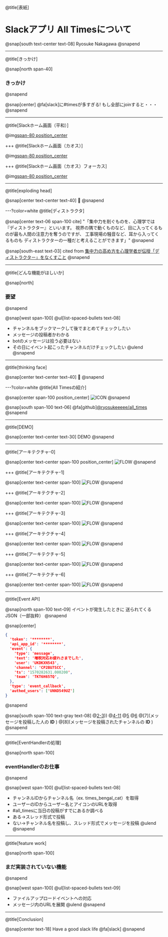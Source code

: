 @title[表紙]
# Slackアプリ All Timesについて

@snap[south text-center text-08]
Ryosuke Nakagawa
@snapend

---
@title[きっかけ]

@snap[north span-40]
### きっかけ
@snapend

@snap[center]
@fa[slack]に#timesが多すぎる!
もし全部にjoinすると・・・
@snapend

---
@title[Slackホーム画面（平和）]

@img[span-80 position_center](assets/img/slack_home_normal.png)

+++
@title[Slackホーム画面（カオス）]

@img[span-80 position_center](assets/img/slack_home_fruid.png)

+++
@title[Slackホーム画面（カオス）フォーカス]

@img[span-80 position_center](assets/img/slack_home_fruid_rect.png)


---
@title[exploding head]

@snap[center text-center text-40]
🤯
@snapend

---?color=white
@title[ディストラクタ]

@snap[center text-06 span-100 cite]
"「集中力を削ぐものを、心理学では『ディストラクター』といいます。
視界の隅で動くものなど、目に入ってくるものが最も人間の注意力を奪うのですが、
工事現場の騒音など、耳から入ってくるものも
ディストラクターの一種だと考えることができます」"
@snapend

@snap[south-east text-03]
cited from [集中力の高め方を心理学者が伝授「ディストラクター」をなくすこと](https://news.livedoor.com/article/detail/10669129/)
@snapend

---
@title[どんな機能がほしいか]

@snap[north]
### 要望
@snapend

@snap[west span-100]
@ul[list-spaced-bullets text-08]
- チャンネルをブックマークして後でまとめてチェックしたい
- メッセージの投稿者かわかる
- botのメッセージは拾う必要はない
- その日にイベント起こったチャンネルだけチェックしたい
@ulend
@snapend

---
@title[thinking face]

@snap[center text-center text-40]
🤔
@snapend

---?color=white
@title[All Timesの紹介]

@snap[center span-100 position_center]
![ICON](assets/img/all_times_icon.png)
@snapend

@snap[south span-100 text-06]
@fa[github]<a href='https://github.com/ryosukeeeee/all_times'>@ryosukeeeee/all_times</a>
@snapend

---
@title[DEMO]

@snap[center text-center text-30]
DEMO
@snapend

---
@title[アーキテクチャ-0]

@snap[center text-center span-100 position_center]
![FLOW](assets/img/all_times_usecase.png)
@snapend

+++
@title[アーキテクチャ-1]

@snap[center text-center span-100]
![FLOW](assets/img/all_times_usecase-1.png)
@snapend

+++
@title[アーキテクチャ-2]

@snap[center text-center span-100]
![FLOW](assets/img/all_times_usecase-2.png)
@snapend

+++
@title[アーキテクチャ-3]

@snap[center text-center span-100]
![FLOW](assets/img/all_times_usecase-3.png)
@snapend

+++
@title[アーキテクチャ-4]

@snap[center text-center span-100]
![FLOW](assets/img/all_times_usecase-4.png)
@snapend

+++
@title[アーキテクチャ-5]

@snap[center text-center span-100]
![FLOW](assets/img/all_times_usecase-5.png)
@snapend

+++
@title[アーキテクチャ-6]

@snap[center text-center span-100]
![FLOW](assets/img/all_times_usecase-6.png)
@snapend

---
@title[Event API]

@snap[north span-100 text-09]
イベントが発生したときに
送られてくるJSON（一部抜粋）
@snapend

@snap[center]
```json
{
  'token': '********',
  'api_app_id': '********',
  'event': {
    'type': 'message',
    'text': '増税対応お疲れさまでした',
    'user': 'UKDKXN543',
    'channel': 'CP2BU7SCC',
    'ts': '1570282631.000200',
    'team': 'TKT6H65TQ',
  },
  'type': 'event_callback',
  'authed_users': ['UNND549UZ']
}
```
@snapend

@snap[south span-100 text-gray text-08]
@[2-3](tokenとapi_app_idで正当なリクエストか検証)))
@[4-11](発生したイベントに関する情報)
@[5](発生したイベントのタイプ。これはメッセージが投稿されたとき。)
@[6](投稿されたメッセージ内容)
@[7](メッセージを投稿した人の **ID** )
@[8](メッセージを投稿されたチャンネルの **ID** )
@snapend

---
@title[EventHandlerの処理]

@snap[north span-100]
### eventHandlerのお仕事
@snapend

@snap[west span-100]
@ul[list-spaced-bullets text-08]
- チャンネルIDからチャンネル名（ex. times_bengal_cat）を取得
- ユーザーのIDからユーザー名とアイコンのURLを取得
- #all_timesに当日の投稿がすでにあるか調べる
- ある→スレッド形式で投稿
- ない→チャンネル名を投稿し、スレッド形式でメッセージを投稿
@ulend
@snapend

---
@title[feature work]

@snap[north span-100]
### まだ実装されていない機能
@snapend

@snap[west span-100]
@ul[list-spaced-bullets text-09]
- ファイルアップロードイベントへの対応
- メッセージ内のURLを展開
@ulend
@snapend

---
@title[Conclusion]

@snap[center text-18]
Have a good slack life @fa[slack]
@snapend
